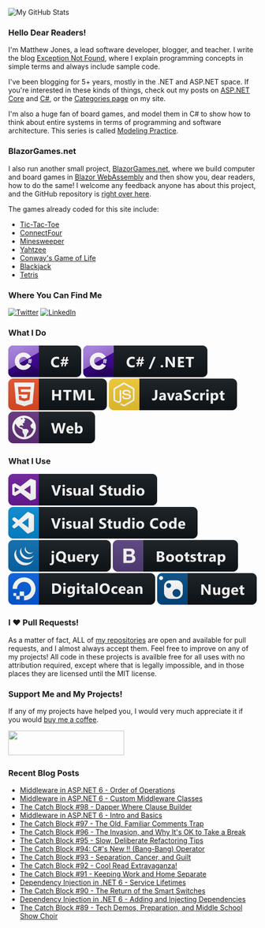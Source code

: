 ![My GitHub Stats](https://github-readme-stats.vercel.app/api?username=exceptionnotfound&count_private=true)

### Hello Dear Readers!

I'm Matthew Jones, a lead software developer, blogger, and teacher. I write the blog [Exception Not Found](https://exceptionnotfound.net/), where I explain programming concepts in simple terms and always include sample code.

I've been blogging for 5+ years, mostly in the .NET and ASP.NET space. If you're interested in these kinds of things, check out my posts on [ASP.NET Core](https://exceptionnotfound.net/tag/aspnetcore/) and [C#](https://exceptionnotfound.net/tag/csharp/), or the [Categories page](https://exceptionnotfound.net/tags/) on my site.

I'm also a huge fan of board games, and model them in C# to show how to think about entire systems in terms of programming and software architecture. This series is called [Modeling Practice](https://exceptionnotfound.net/tag/modelingpractice/).

### BlazorGames.net
I also run another small project, [BlazorGames.net](https://blazorgames.net/), where we build computer and board games in [Blazor WebAssembly](https://docs.microsoft.com/en-us/aspnet/core/blazor/?view=aspnetcore-3.1) and then show you, dear readers, how to do the same! I welcome any feedback anyone has about this project, and the GitHub repository is [right over here](https://github.com/exceptionnotfound/BlazorGames). 

The games already coded for this site include: 
* [Tic-Tac-Toe](https://blazorgames.net/tictactoe) 
* [ConnectFour](https://blazorgames.net/connectfour)
* [Minesweeper](https://blazorgames.net/minesweeper)
* [Yahtzee](https://blazorgames.net/yahtzee)
* [Conway's Game of Life](https://blazorgames.net/gameoflife)
* [Blackjack](http://blazorgames.net/blackjack)
* [Tetris](http://blazorgames.net/tetris)

### Where You Can Find Me
[![Twitter](https://raw.githubusercontent.com/MikeCodesDotNET/MikeCodesDotNET/a8abbf37441f3253f74ea255a47f289208d7568c/Resources/twitter.svg)](https://twitter.com/ExceptionNotFnd) [![LinkedIn](https://raw.githubusercontent.com/MikeCodesDotNET/MikeCodesDotNET/a8abbf37441f3253f74ea255a47f289208d7568c/Resources/linkedIn.svg)](https://www.linkedin.com/in/matthew-jones-b7879b155/)

### What I Do
![C#](https://github.com/MikeCodesDotNET/ColoredBadges/raw/master/svg/dev/languages/csharp.svg)
![C# and .NET](https://raw.githubusercontent.com/MikeCodesDotNET/ColoredBadges/master/svg/dev/languages/csharp_dotnet.svg)  ![HTML](https://raw.githubusercontent.com/MikeCodesDotNET/ColoredBadges/master/svg/dev/languages/html.svg) ![JavaScript](https://raw.githubusercontent.com/MikeCodesDotNET/ColoredBadges/master/svg/dev/languages/js.svg) ![Web Development](https://raw.githubusercontent.com/MikeCodesDotNET/ColoredBadges/master/svg/dev/misc/web.svg)
### What I Use
![Visual Studio](https://raw.githubusercontent.com/MikeCodesDotNET/ColoredBadges/master/svg/dev/tools/visualstudio.svg) ![Visual Studio Code](https://github.com/MikeCodesDotNET/ColoredBadges/raw/master/svg/dev/tools/visualstudio_code.svg) ![jQuery](https://raw.githubusercontent.com/MikeCodesDotNET/ColoredBadges/master/svg/dev/frameworks/jquery.svg) ![Bootstrap](https://github.com/MikeCodesDotNET/ColoredBadges/raw/master/svg/dev/frameworks/bootstrap.svg) ![DigitalOcean](https://raw.githubusercontent.com/MikeCodesDotNET/ColoredBadges/master/svg/dev/services/digitalocean.svg) ![NuGet](https://github.com/MikeCodesDotNET/ColoredBadges/raw/master/svg/dev/services/nuget.svg)

### I ♥ Pull Requests!
As a matter of fact, ALL of [my repositories](https://github.com/exceptionnotfound?tab=repositories) are open and available for pull requests, and I almost always accept them. Feel free to improve on any of my projects! All code in these projects is availble free for all uses with no attribution required, except where that is legally impossible, and in those places they are licensed until the MIT license.

### Support Me and My Projects!
If any of my projects have helped you, I would very much appreciate it if you would [buy me a coffee](https://www.buymeacoffee.com/exceptionnotfnd). 

<a href="https://www.buymeacoffee.com/exceptionnotfnd">
    <img width=235 height=50 src="https://img.buymeacoffee.com/button-api/?text=Buy me a coffee&emoji=☕&slug=exceptionnotfnd&button_colour=662a7a&font_colour=ffffff&font_family=Poppins&outline_colour=ffffff&coffee_colour=FFDD00">
</a>

### Recent Blog Posts
<!-- BLOGPOSTS:START -->
- [ Middleware in ASP.NET 6 - Order of Operations ](https://exceptionnotfound.net/middleware-in-dotnet-6-order-of-operations/)
- [ Middleware in ASP.NET 6 - Custom Middleware Classes ](https://exceptionnotfound.net/middleware-in-asp-net-6-custom-middleware-classes/)
- [ The Catch Block #98 - Dapper Where Clause Builder ](https://exceptionnotfound.net/the-catch-block-98-dapper-where-clause-builder/)
- [ Middleware in ASP.NET 6 - Intro and Basics ](https://exceptionnotfound.net/middleware-in-asp-dotnet-6-intro-and-basics/)
- [ The Catch Block #97 - The Old, Familiar Comments Trap ](https://exceptionnotfound.net/the-catch-block-97-the-old-familiar-comments-trap/)
- [ The Catch Block #96 - The Invasion, and Why It&#x27;s OK to Take a Break ](https://exceptionnotfound.net/untitled/)
- [ The Catch Block #95 - Slow, Deliberate Refactoring Tips ](https://exceptionnotfound.net/the-catch-block-95-slow-purposeful-refactoring-tips/)
- [ The Catch Block #94: C#&#x27;s New !! (Bang-Bang) Operator ](https://exceptionnotfound.net/the-catch-block-94-csharps-new-bang-bang-operator/)
- [ The Catch Block #93 - Separation, Cancer, and Guilt ](https://exceptionnotfound.net/the-catch-block-93-separation-cancer-and-guilt/)
- [ The Catch Block #92 - Cool Read Extravaganza! ](https://exceptionnotfound.net/the-catch-block-92-cool-read-extravaganza/)
- [ The Catch Block #91 - Keeping Work and Home Separate ](https://exceptionnotfound.net/the-catch-block-91-keeping-work-and-home-separate/)
- [ Dependency Injection in .NET 6 - Service Lifetimes ](https://exceptionnotfound.net/dependency-injection-in-dotnet-6-service-lifetimes/)
- [ The Catch Block #90 - The Return of the Smart Switches ](https://exceptionnotfound.net/the-catch-block-90-the-return-of-the-smart-switches/)
- [ Dependency Injection in .NET 6 - Adding and Injecting Dependencies ](https://exceptionnotfound.net/dependency-injection-in-dotnet-6-adding-and-injecting-dependencies/)
- [ The Catch Block #89 - Tech Demos, Preparation, and Middle School Show Choir ](https://exceptionnotfound.net/the-catch-block-89-tech-demos-preparation-and-middle-school-show-choir/)
<!-- BLOGPOSTS:END -->
